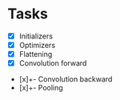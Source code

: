 # Tasks

- [x] Initializers
- [x] Optimizers
- [x] Flattening
- [x] Convolution forward
- [x]+- Convolution backward
- [x]+- Pooling